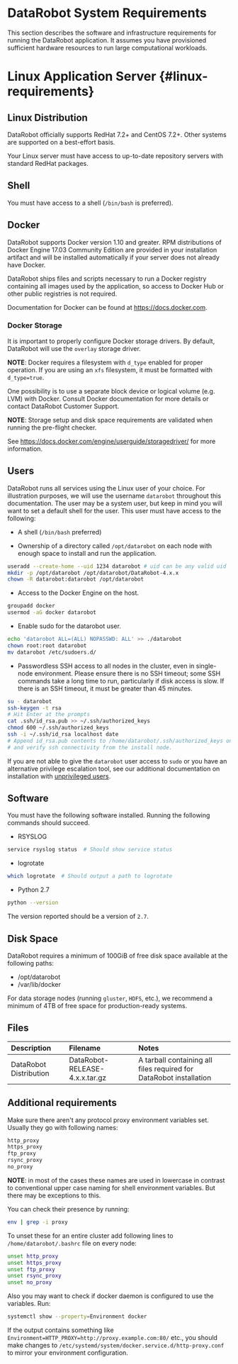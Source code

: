 # DataRobot System Requirements

This section describes the software and infrastructure requirements for running the DataRobot application.
It assumes you have provisioned sufficient hardware resources to run large computational workloads.

# Linux Application Server {#linux-requirements}

## Linux Distribution

DataRobot officially supports RedHat 7.2+ and CentOS 7.2+.
Other systems are supported on a best-effort basis.

Your Linux server must have access to up-to-date repository servers with standard RedHat packages.

## Shell

You must have access to a shell (`/bin/bash` is preferred).

## Docker

DataRobot supports Docker version 1.10 and greater.
RPM distributions of Docker Engine 17.03 Community Edition are provided in your installation artifact and will be installed automatically if your server does not already have Docker.

DataRobot ships files and scripts necessary to run a Docker registry containing all images used by the application, so access to Docker Hub or other public registries is not required.

Documentation for Docker can be found at <https://docs.docker.com>.

### Docker Storage

It is important to properly configure Docker storage drivers.
By default, DataRobot will use the `overlay` storage driver.

**NOTE**: Docker requires a filesystem with `d_type` enabled for proper operation.
If you are using an `xfs` filesystem, it must be formatted with `d_type=true`.

One possibility is to use a separate block device or logical volume (e.g. LVM) with Docker.
Consult Docker documentation for more details or contact DataRobot Customer Support.

**NOTE**: Storage setup and disk space requirements are validated when running the pre-flight checker.

See <https://docs.docker.com/engine/userguide/storagedriver/> for more information.

## Users

DataRobot runs all services using the Linux user of your choice.
For illustration purposes, we will use the username `datarobot` throughout this documentation.
The user may be a system user, but keep in mind you will want to set a default shell for the user.
This user must have access to the following:

* A shell (`/bin/bash` preferred)

* Ownership of a directory called `/opt/datarobot` on each node with enough space to install and run the application.

```bash
useradd --create-home --uid 1234 datarobot # uid can be any valid uid
mkdir -p /opt/datarobot /opt/datarobot/DataRobot-4.x.x
chown -R datarobot:datarobot /opt/datarobot
```

* Access to the Docker Engine on the host.

```bash
groupadd docker
usermod -aG docker datarobot
```

* Enable sudo for the datarobot user.

```bash
echo 'datarobot ALL=(ALL) NOPASSWD: ALL' >> ./datarobot
chown root:root datarobot
mv datarobot /etc/sudoers.d/
```

* Passwordless SSH access to all nodes in the cluster, even in single-node environment.
Please ensure there is no SSH timeout; some SSH commands take a long time to run, particularly if disk access is slow.
If there is an SSH timeout, it must be greater than 45 minutes.

```bash
su - datarobot
ssh-keygen -t rsa
# Hit Enter at the prompts
cat .ssh/id_rsa.pub >> ~/.ssh/authorized_keys
chmod 600 ~/.ssh/authorized_keys
ssh -i ~/.ssh/id_rsa localhost date
# Append id_rsa.pub contents to /home/datarobot/.ssh/authorized_keys on other nodes
# and verify ssh connectivity from the install node.
```

If you are not able to give the `datarobot` user access to `sudo` or you have an
alternative privilege escalation tool, see our additional documentation on
installation with
[unprivileged users](../special-topics/admin-user.md#unprivileged-user-installation).

## Software

You must have the following software installed.
Running the following commands should succeed.

* RSYSLOG

```bash
service rsyslog status  # Should show service status
```

* logrotate

```bash
which logrotate  # Should output a path to logrotate
```

* Python 2.7

```bash
python --version
```

The version reported should be a version of `2.7`.

## Disk Space

DataRobot requires a minimum of 100GiB of free disk space available at the following paths:

- /opt/datarobot
- /var/lib/docker

For data storage nodes (running `gluster`, `HDFS`, etc.),
we recommend a minimum of 4TB of free space for production-ready systems.

## Files

| Description | Filename | Notes |
|:------------|:---------|:------|
| DataRobot Distribution | DataRobot-RELEASE-4.x.x.tar.gz | A tarball containing all files required for DataRobot installation |

## Additional requirements

Make sure there aren't any protocol proxy environment variables set. Usually they go with following names:

```bash
http_proxy
https_proxy
ftp_proxy
rsync_proxy
no_proxy
```

**NOTE**: in most of the cases these names are used in lowercase in contrast to conventional upper case naming for shell environment variables.
But there may be exceptions to this.

You can check their presence by running:

```bash
env | grep -i proxy
```

To unset these for an entire cluster add following lines to `/home/datarobot/.bashrc` file on every node:

```bash
unset http_proxy
unset https_proxy
unset ftp_proxy
unset rsync_proxy
unset no_proxy
```

Also you may want to check if docker daemon is configured to use the variables. Run:

```bash
systemctl show --property=Environment docker
```

If the output contains something like `Environment=HTTP_PROXY=http://proxy.example.com:80/` etc., you should make changes to `/etc/systemd/system/docker.service.d/http-proxy.conf` to mirror your environment configuration.
